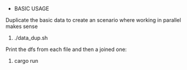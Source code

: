 
* BASIC USAGE

Duplicate the basic data to create an scenario where working in parallel makes sense

1) ./data_dup.sh

Print the dfs from each file and then a joined one:

1) cargo run

